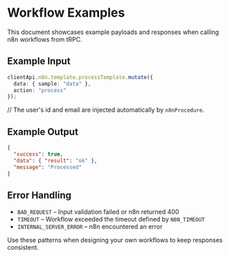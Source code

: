 # Workflow Examples

This document showcases example payloads and responses when calling n8n workflows from tRPC.

## Example Input

```typescript
clientApi.n8n.template.processTemplate.mutate({
  data: { sample: "data" },
  action: "process"
});
```
// The user's id and email are injected automatically by `n8nProcedure`.

## Example Output

```json
{
  "success": true,
  "data": { "result": "ok" },
  "message": "Processed"
}
```

## Error Handling

- `BAD_REQUEST` – Input validation failed or n8n returned 400
- `TIMEOUT` – Workflow exceeded the timeout defined by `N8N_TIMEOUT`
- `INTERNAL_SERVER_ERROR` – n8n encountered an error

Use these patterns when designing your own workflows to keep responses consistent.
